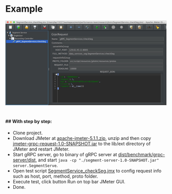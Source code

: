 # Example

<img src="../asset/benchmark-testscript-grpc.jpg" width="720px" style="padding-bottom: 20px"/>

#### ## With step by step:

- Clone project.
- Download JMeter at [apache-jmeter-5.1.1.zip](https://archive.apache.org/dist/jmeter/binaries/apache-jmeter-5.1.1.zip), unzip and then copy [jmeter-grpc-request-1.0-SNAPSHOT.jar](../bin/jmeter-grpc-request-1.0-SNAPSHOT.jar) to the lib/ext directory of JMeter and restart JMeter.
- Start gRPC server, go to binary of gRPC server at [dist/benchmark/grpc-server/dist](../benchmark/grpc-server/dist), and start `java -cp "./segment-server-1.0-SNAPSHOT.jar" server.SegmentServe`.
- Open test script [SegmentService_checkSeg.jmx](../benchmark/SegmentService_checkSeg.jmx) to config request info such as host, port, method, proto folder.
- Execute test, click button Run on top bar JMeter GUI.
- Done.